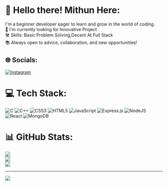 # 💫 Hello there! Mithun Here:
I'm a beginner developer eager to learn and grow in the world of coding.<br>🌱 I'm currently looking for Innovative Project<br>🛠️ Skills: Basic Problem Solving,Decent At Full Stack<br>📚 Always open to advice, collaboration, and new opportunities!


## 🌐 Socials:
[![Instagram](https://img.shields.io/badge/Instagram-%23E4405F.svg?logo=Instagram&logoColor=white)](https://instagram.com/https://instagram.com/mithunn_23_) 

# 💻 Tech Stack:
![C](https://img.shields.io/badge/c-%2300599C.svg?style=plastic&logo=c&logoColor=white) ![C++](https://img.shields.io/badge/c++-%2300599C.svg?style=plastic&logo=c%2B%2B&logoColor=white) ![CSS3](https://img.shields.io/badge/css3-%231572B6.svg?style=plastic&logo=css3&logoColor=white) ![HTML5](https://img.shields.io/badge/html5-%23E34F26.svg?style=plastic&logo=html5&logoColor=white) ![JavaScript](https://img.shields.io/badge/javascript-%23323330.svg?style=plastic&logo=javascript&logoColor=%23F7DF1E) ![Express.js](https://img.shields.io/badge/express.js-%23404d59.svg?style=plastic&logo=express&logoColor=%2361DAFB) ![NodeJS](https://img.shields.io/badge/node.js-6DA55F?style=plastic&logo=node.js&logoColor=white) ![React](https://img.shields.io/badge/react-%2320232a.svg?style=plastic&logo=react&logoColor=%2361DAFB) ![MongoDB](https://img.shields.io/badge/MongoDB-%234ea94b.svg?style=plastic&logo=mongodb&logoColor=white)
# 📊 GitHub Stats:
![](https://github-readme-stats.vercel.app/api?username=MithunS23&theme=dark&hide_border=false&include_all_commits=false&count_private=false)<br/>
![](https://github-readme-streak-stats.herokuapp.com/?user=MithunS23&theme=dark&hide_border=false)<br/>
![](https://github-readme-stats.vercel.app/api/top-langs/?username=MithunS23&theme=dark&hide_border=false&include_all_commits=false&count_private=false&layout=compact)

---
[![](https://visitcount.itsvg.in/api?id=MithunS23&icon=0&color=0)](https://visitcount.itsvg.in)

<!-- Proudly created with GPRM ( https://gprm.itsvg.in ) -->
